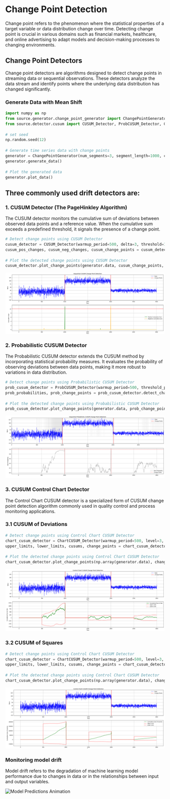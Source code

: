 # **Change Point Detection**

Change point refers to the phenomenon where the statistical properties of a target variable or data distribution change over time. Detecting change point is crucial in various domains such as financial markets, healthcare, and online advertising to adapt models and decision-making processes to changing environments.

## **Change Point Detectors**

Change point detectors are algorithms designed to detect change points in streaming data or sequential observations. These detectors analyze the data stream and identify points where the underlying data distribution has changed significantly.

### **Generate Data with Mean Shift**
```python 
import numpy as np
from source.generator.change_point_generator import ChangePointGenerator
from source.detector.cusum import CUSUM_Detector, ProbCUSUM_Detector, ChartCUSUM_Detector

# set seed
np.random.seed(12)

# Generate time series data with change points
generator = ChangePointGenerator(num_segments=3, segment_length=1000, change_point_type='sudden_shift')
generator.generate_data()

# Plot the generated data
generator.plot_data()
```

## **Three commonly used drift detectors are:**

### **1. CUSUM Detector (The PageHinkley Algorithm)**

The CUSUM detector monitors the cumulative sum of deviations between observed data points and a reference value. When the cumulative sum exceeds a predefined threshold, it signals the presence of a change point.

```python 
# Detect change points using CUSUM Detector
cusum_detector = CUSUM_Detector(warmup_period=500, delta=3, threshold=10)
cusum_pos_changes, cusum_neg_changes, cusum_change_points = cusum_detector.detect_change_points(np.array(generator.data))

# Plot the detected change points using CUSUM Detector
cusum_detector.plot_change_points(generator.data, cusum_change_points, cusum_pos_changes, cusum_neg_changes)
```

![Image Alt Text](img/cusum.png)

### **2. Probabilistic CUSUM Detector**

The Probabilistic CUSUM detector extends the CUSUM method by incorporating statistical probability measures. It evaluates the probability of observing deviations between data points, making it more robust to variations in data distribution.

```python 
# Detect change points using Probabilistic CUSUM Detector
prob_cusum_detector = ProbCUSUM_Detector(warmup_period=500, threshold_probability=0.01)
prob_probabilities, prob_change_points = prob_cusum_detector.detect_change_points(np.array(generator.data))

# Plot the detected change points using Probabilistic CUSUM Detector
prob_cusum_detector.plot_change_points(generator.data, prob_change_points, prob_probabilities)
```

![Image Alt Text](img/probcusum.png)


### **3. CUSUM Control Chart Detector**

The Control Chart CUSUM detector is a specialized form of CUSUM change point detection algorithm commonly used in quality control and process monitoring applications.

### **3.1 CUSUM of Deviations**

```python 
# Detect change points using Control Chart CUSUM Detector
chart_cusum_detector = ChartCUSUM_Detector(warmup_period=500, level=3, deviation_type='dev')
upper_limits, lower_limits, cusums, change_points = chart_cusum_detector.detect_change_points(np.array(generator.data))

# Plot the detected change points using Control Chart CUSUM Detector
chart_cusum_detector.plot_change_points(np.array(generator.data), change_points, cusums, upper_limits, lower_limits)
```

![Image Alt Text](img/chartcusum_dev.png)

### **3.2 CUSUM of Squares**

```python 
# Detect change points using Control Chart CUSUM Detector
chart_cusum_detector = ChartCUSUM_Detector(warmup_period=500, level=3, deviation_type='sqr-dev')
upper_limits, lower_limits, cusums, change_points = chart_cusum_detector.detect_change_points(np.array(generator.data))

# Plot the detected change points using Control Chart CUSUM Detector
chart_cusum_detector.plot_change_points(np.array(generator.data), change_points, cusums, upper_limits, lower_limits)
```

![Image Alt Text](img/chartcusum_sqr.png)

 
### Monitoring model drift
Model drift refers to the degradation of machine learning model performance due to changes in data or in the relationships between input and output variables.

![Model Predictions Animation](img/monitoring.gif?raw=true)